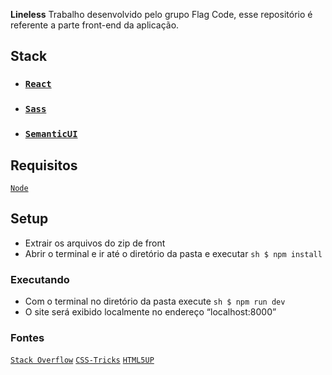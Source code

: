 **Lineless** Trabalho desenvolvido pelo grupo Flag Code, esse repositório é referente a parte front-end da aplicação.

## Stack

- ### [`React`](https://reactjs.org/)
- ### [`Sass`](https://sass-lang.com/)
- ### [`SemanticUI`](https://semantic-ui.com/)

## Requisitos

[`Node`](https://nodejs.org/en/)

## Setup

- Extrair os arquivos do zip de front
- Abrir o terminal e ir até o diretório da pasta e executar ``` sh $ npm install ```

### Executando

- Com o terminal no diretório da pasta execute ``` sh $ npm run dev ```
- O site será exibido localmente no endereço “localhost:8000”

### Fontes

[`Stack Overflow`](https://pt.stackoverflow.com/)
[`CSS-Tricks`](https://css-tricks.com/)
[`HTML5UP`](https://html5up.net/)